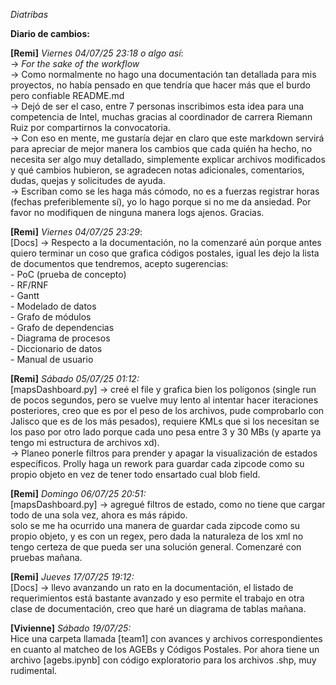 *Diatribas*

**Diario de cambios:**

**[Remi]**
*Viernes 04/07/25 23:18 o algo así*:
<br>-> *For the sake of the workflow*
<br>-> Como normalmente no hago una documentación tan detallada para mis proyectos, no había pensado en que tendría que hacer más que el burdo pero confiable README.md
<br>-> Dejó de ser el caso, entre 7 personas inscribimos esta idea para una competencia de Intel, muchas gracias al coordinador de carrera Riemann Ruiz por compartirnos la convocatoria. 
<br>-> Con eso en mente, me gustaría dejar en claro que este markdown servirá para apreciar de mejor manera los cambios que cada quién ha hecho, no necesita ser algo muy detallado, simplemente explicar archivos modificados y qué cambios hubieron, se agradecen notas adicionales, comentarios, dudas, quejas y solicitudes de ayuda.
<br>-> Escriban como se les haga más cómodo, no es a fuerzas registrar horas (fechas preferiblemente sí), yo lo hago porque si no me da ansiedad. Por favor no modifiquen de ninguna manera logs ajenos. Gracias.
<br>

**[Remi]**
*Viernes 04/07/25 23:29*:
<br>[Docs] -> Respecto a la documentación, no la comenzaré aún porque antes quiero terminar un coso que grafica códigos postales, igual les dejo la lista de documentos que tendremos, acepto sugerencias:
<br> - PoC (prueba de concepto)
<br> - RF/RNF
<br> - Gantt
<br> - Modelado de datos
<br> - Grafo de módulos
<br> - Grafo de dependencias
<br> - Diagrama de procesos
<br> - Diccionario de datos
<br> - Manual de usuario

**[Remi]**
*Sábado 05/07/25 01:12:*
<br> [mapsDashboard.py] -> creé el file y grafica bien los polígonos (single run de pocos segundos, pero se vuelve muy lento al intentar hacer iteraciones posteriores, creo que es por el peso de los archivos, pude comprobarlo con Jalisco que es de los más pesados), requiere KMLs que si los necesitan se los paso por otro lado porque cada uno pesa entre 3 y 30 MBs (y aparte ya tengo mi estructura de archivos xd). 
<br> -> Planeo ponerle filtros para prender y apagar la visualización de estados específicos. Prolly haga un rework para guardar cada zipcode como su propio objeto en vez de tener todo ensartado cual blob field.

**[Remi]**
*Domingo 06/07/25 20:51:*
<br> [mapsDashboard.py] -> agregué filtros de estado, como no tiene que cargar todo de una sola vez, ahora es más rápido.
<br> solo se me ha ocurrido una manera de guardar cada zipcode como su propio objeto, y es con un regex, pero dada la naturaleza de los xml no tengo certeza de que pueda ser una solución general. Comenzaré con pruebas mañana.

**[Remi]**
*Jueves 17/07/25 19:12:*
<br> [Docs] -> llevo avanzando un rato en la documentación, el listado de requerimientos está bastante avanzado y eso permite el trabajo en otra clase de documentación, creo que haré un diagrama de tablas mañana.

**[Vivienne]**
*Sábado 19/07/25:*
<br> Hice una carpeta llamada [team1] con avances y archivos correspondientes en cuanto al matcheo de los AGEBs y Códigos Postales. Por ahora tiene un archivo [agebs.ipynb] con código exploratorio para los archivos .shp, muy rudimental.